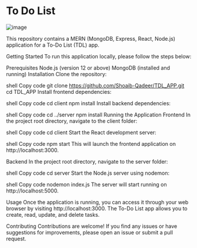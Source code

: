 # To Do List

![image](https://github.com/Shoaib-Qadeer/TDL_APP/assets/66921553/5a1b7b94-08e7-46f6-a372-e6447b8ea8ad)

This repository contains a MERN (MongoDB, Express, React, Node.js) application for a To-Do List (TDL) app.

Getting Started
To run this application locally, please follow the steps below:

Prerequisites
Node.js (version 12 or above)
MongoDB (installed and running)
Installation
Clone the repository:

shell
Copy code
git clone https://github.com/Shoaib-Qadeer/TDL_APP.git
cd TDL_APP
Install frontend dependencies:

shell
Copy code
cd client
npm install
Install backend dependencies:

shell
Copy code
cd ../server
npm install
Running the Application
Frontend
In the project root directory, navigate to the client folder:

shell
Copy code
cd client
Start the React development server:

shell
Copy code
npm start
This will launch the frontend application on http://localhost:3000.

Backend
In the project root directory, navigate to the server folder:

shell
Copy code
cd server
Start the Node.js server using nodemon:

shell
Copy code
nodemon index.js
The server will start running on http://localhost:5000.

Usage
Once the application is running, you can access it through your web browser by visiting http://localhost:3000. The To-Do List app allows you to create, read, update, and delete tasks.

Contributing
Contributions are welcome! If you find any issues or have suggestions for improvements, please open an issue or submit a pull request.
